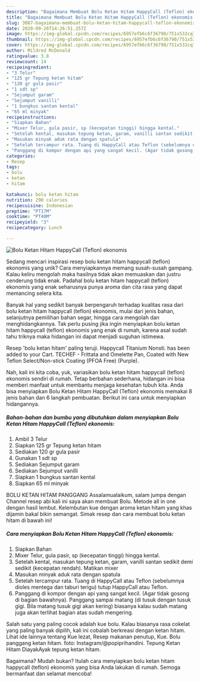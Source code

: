 ```yaml
---
description: "Bagaimana Membuat Bolu Ketan Hitam HappyCall (Teflon) ekonomis yang Sempurna"
title: "Bagaimana Membuat Bolu Ketan Hitam HappyCall (Teflon) ekonomis yang Sempurna"
slug: 3087-bagaimana-membuat-bolu-ketan-hitam-happycall-teflon-ekonomis-yang-sempurna
date: 2020-09-26T14:26:51.257Z
image: https://img-global.cpcdn.com/recipes/6957efb6c6f36790/751x532cq70/bolu-ketan-hitam-happycall-teflon-ekonomis-foto-resep-utama.jpg
thumbnail: https://img-global.cpcdn.com/recipes/6957efb6c6f36790/751x532cq70/bolu-ketan-hitam-happycall-teflon-ekonomis-foto-resep-utama.jpg
cover: https://img-global.cpcdn.com/recipes/6957efb6c6f36790/751x532cq70/bolu-ketan-hitam-happycall-teflon-ekonomis-foto-resep-utama.jpg
author: Mildred McDonald
ratingvalue: 3.8
reviewcount: 14
recipeingredient:
- "3 Telur"
- "125 gr Tepung ketan hitam"
- "120 gr gula pasir"
- "1 sdt sp"
- "Sejumput garam"
- "Sejumput vanilli"
- "1 bungkus santan kental"
- "65 ml minyak"
recipeinstructions:
- "Siapkan Bahan"
- "Mixer Telur, gula pasir, sp (kecepatan tinggi) hingga kental."
- "Setelah kental, masukan tepung ketan, garam, vanilli santan sedikit demi sedikit (kecepatan rendah). Matikan mixer"
- "Masukan minyak aduk rata dengan spatula"
- "Setelah tercampur rata. Tuang di HappyCall atau Teflon (sebelumnya dioles mentega dan taburi terigu) tutup HappyCall atau Teflon."
- "Panggang di kompor dengan api yang sangat kecil. (Agar tidak gosong di bagian bawahnya). Panggang sampai matang (di tusuk dengan tusuk gigi. Bila matang tusuk gigi akan kering) biasanya kalau sudah matang juga akan terlihat bagian atas sudah mengering."
categories:
- Resep
tags:
- bolu
- ketan
- hitam

katakunci: bolu ketan hitam 
nutrition: 290 calories
recipecuisine: Indonesian
preptime: "PT17M"
cooktime: "PT40M"
recipeyield: "3"
recipecategory: Lunch

---
```



![Bolu Ketan Hitam HappyCall (Teflon) ekonomis](https://img-global.cpcdn.com/recipes/6957efb6c6f36790/751x532cq70/bolu-ketan-hitam-happycall-teflon-ekonomis-foto-resep-utama.jpg)

Sedang mencari inspirasi resep bolu ketan hitam happycall (teflon) ekonomis yang unik? Cara menyiapkannya memang susah-susah gampang. Kalau keliru mengolah maka hasilnya tidak akan memuaskan dan justru cenderung tidak enak. Padahal bolu ketan hitam happycall (teflon) ekonomis yang enak seharusnya punya aroma dan cita rasa yang dapat memancing selera kita.

Banyak hal yang sedikit banyak berpengaruh terhadap kualitas rasa dari bolu ketan hitam happycall (teflon) ekonomis, mulai dari jenis bahan, selanjutnya pemilihan bahan segar, hingga cara mengolah dan menghidangkannya. Tak perlu pusing jika ingin menyiapkan bolu ketan hitam happycall (teflon) ekonomis yang enak di rumah, karena asal sudah tahu triknya maka hidangan ini dapat menjadi suguhan istimewa.

Resep &#39;bolu ketan hitam&#39; paling teruji. Happycall Titanium Nonsti. has been added to your Cart. TECHEF - Frittata and Omelette Pan, Coated with New Teflon Select/Non-stick Coating (PFOA Free) (Purple).


Nah, kali ini kita coba, yuk, variasikan bolu ketan hitam happycall (teflon) ekonomis sendiri di rumah. Tetap berbahan sederhana, hidangan ini bisa memberi manfaat untuk membantu menjaga kesehatan tubuh kita. Anda bisa menyiapkan Bolu Ketan Hitam HappyCall (Teflon) ekonomis memakai 8 jenis bahan dan 6 langkah pembuatan. Berikut ini cara untuk menyiapkan hidangannya.

<!--inarticleads1-->

##### Bahan-bahan dan bumbu yang dibutuhkan dalam menyiapkan Bolu Ketan Hitam HappyCall (Teflon) ekonomis:

1. Ambil 3 Telur
1. Siapkan 125 gr Tepung ketan hitam
1. Sediakan 120 gr gula pasir
1. Gunakan 1 sdt sp
1. Sediakan Sejumput garam
1. Sediakan Sejumput vanilli
1. Siapkan 1 bungkus santan kental
1. Siapkan 65 ml minyak


BOLU KETAN HITAM PANGGANG Assalamualaikum, salam jumpa dengan Channel resep abi kali ini saya akan membuat Bolu. Metode all in one dengan hasil lembut. Kelembutan kue dengan aroma ketan hitam yang khas dijamin bakal bikin semangat. Simak resep dan cara membuat bolu ketan hitam di bawah ini! 

<!--inarticleads2-->

##### Cara menyiapkan Bolu Ketan Hitam HappyCall (Teflon) ekonomis:

1. Siapkan Bahan
1. Mixer Telur, gula pasir, sp (kecepatan tinggi) hingga kental.
1. Setelah kental, masukan tepung ketan, garam, vanilli santan sedikit demi sedikit (kecepatan rendah). Matikan mixer
1. Masukan minyak aduk rata dengan spatula
1. Setelah tercampur rata. Tuang di HappyCall atau Teflon (sebelumnya dioles mentega dan taburi terigu) tutup HappyCall atau Teflon.
1. Panggang di kompor dengan api yang sangat kecil. (Agar tidak gosong di bagian bawahnya). Panggang sampai matang (di tusuk dengan tusuk gigi. Bila matang tusuk gigi akan kering) biasanya kalau sudah matang juga akan terlihat bagian atas sudah mengering.


Salah satu yang paling cocok adalah kue bolu. Kalau biasanya rasa cokelat yang paling banyak dipilih, kali ini cobalah berkreasi dengan ketan hitam. Lihat ide lainnya tentang Kue lezat, Resep makanan penutup, Kue. Bolu panggang ketan hitam. foto: Instagram/@popiprihandini. Tepung Ketan Hitam DiayakAyak tepung ketan hitam. 

Bagaimana? Mudah bukan? Itulah cara menyiapkan bolu ketan hitam happycall (teflon) ekonomis yang bisa Anda lakukan di rumah. Semoga bermanfaat dan selamat mencoba!
